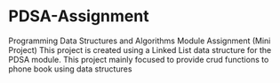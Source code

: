 # PDSA-Assignment
Programming Data Structures and Algorithms Module Assignment (Mini Project)
This project is created using a Linked List data structure for the PDSA module. This project mainly focused to provide crud functions to phone book using data structures 

